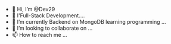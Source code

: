 - 👋 Hi, I’m @Dev29
- 👀 I'Full-Stack Development....
- 🌱 I’m currently Backend on MongoDB learning programming ...
- 💞️ I’m looking to collaborate on ...
- 📫 How to reach me  ...

<!---
nameD29/nameD29 is a ✨ special ✨ repository because its `README.md` (this file) appears on your GitHub profile.
You can click the Preview link to take a look at your changes.
--->
